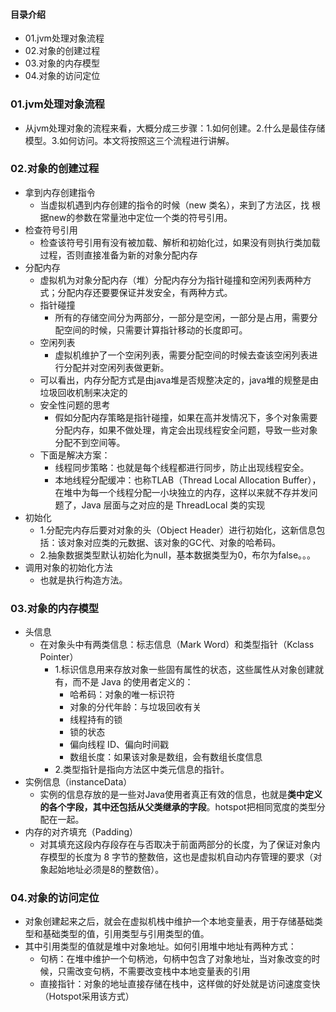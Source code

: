 #### 目录介绍

- 01.jvm处理对象流程
- 02.对象的创建过程
- 03.对象的内存模型
- 04.对象的访问定位



### 01.jvm处理对象流程

- 从jvm处理对象的流程来看，大概分成三步骤：1.如何创建。2.什么是最佳存储模型。3.如何访问。本文将按照这三个流程进行讲解。

### 02.对象的创建过程

- 拿到内存创建指令
  - 当虚拟机遇到内存创建的指令的时候（new 类名），来到了方法区，找 根据new的参数在常量池中定位一个类的符号引用。
- 检查符号引用
  - 检查该符号引用有没有被加载、解析和初始化过，如果没有则执行类加载过程，否则直接准备为新的对象分配内存
- 分配内存
  - 虚拟机为对象分配内存（堆）分配内存分为指针碰撞和空闲列表两种方式；分配内存还要要保证并发安全，有两种方式。 
  - 指针碰撞
    - 所有的存储空间分为两部分，一部分是空闲，一部分是占用，需要分配空间的时候，只需要计算指针移动的长度即可。
  - 空闲列表
    - 虚拟机维护了一个空闲列表，需要分配空间的时候去查该空闲列表进行分配并对空闲列表做更新。
  - 可以看出，内存分配方式是由java堆是否规整决定的，java堆的规整是由垃圾回收机制来决定的
  - 安全性问题的思考
    - 假如分配内存策略是指针碰撞，如果在高并发情况下，多个对象需要分配内存，如果不做处理，肯定会出现线程安全问题，导致一些对象分配不到空间等。
  - 下面是解决方案：
    - 线程同步策略：也就是每个线程都进行同步，防止出现线程安全。
    - 本地线程分配缓冲：也称TLAB（Thread Local Allocation Buffer），在堆中为每一个线程分配一小块独立的内存，这样以来就不存并发问题了，Java 层面与之对应的是 ThreadLocal 类的实现
- 初始化
  - 1.分配完内存后要对对象的头（Object Header）进行初始化，这新信息包括：该对象对应类的元数据、该对象的GC代、对象的哈希码。
  - 2.抽象数据类型默认初始化为null，基本数据类型为0，布尔为false。。。
- 调用对象的初始化方法
  - 也就是执行构造方法。

### 03.对象的内存模型

- 头信息
  - 在对象头中有两类信息：标志信息（Mark Word）和类型指针（Kclass Pointer）
    - 1.标识信息用来存放对象一些固有属性的状态，这些属性从对象创建就有，而不是 Java 的使用者定义的：
      * 哈希码：对象的唯一标识符
      * 对象的分代年龄：与垃圾回收有关
      * 线程持有的锁
      * 锁的状态
      * 偏向线程 ID、偏向时间戳
      * 数组长度：如果该对象是数组，会有数组长度信息
    - 2.类型指针是指向方法区中类元信息的指针。
- 实例信息（instanceData）
  - 实例的信息存放的是一些对Java使用者真正有效的信息，也就是**类中定义的各个字段，其中还包括从父类继承的字段**。hotspot把相同宽度的类型分配在一起。
- 内存的对齐填充（Padding）
  - 对其填充这段内存段存在与否取决于前面两部分的长度，为了保证对象内存模型的长度为 8 字节的整数倍，这也是虚拟机自动内存管理的要求（对象起始地址必须是8的整数倍）。

### 04.对象的访问定位

- 对象创建起来之后，就会在虚拟机栈中维护一个本地变量表，用于存储基础类型和基础类型的值，引用类型与引用类型的值。
- 其中引用类型的值就是堆中对象地址。如何引用堆中地址有两种方式：
  * 句柄：在堆中维护一个句柄池，句柄中包含了对象地址，当对象改变的时候，只需改变句柄，不需要改变栈中本地变量表的引用
  * 直接指针：对象的地址直接存储在栈中，这样做的好处就是访问速度变快（Hotspot采用该方式）
